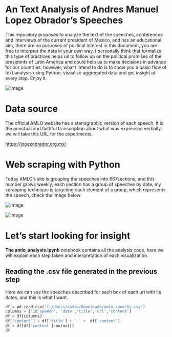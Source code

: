 # An Text Analysis of Andres Manuel Lopez Obrador’s Speeches

This repository proposes to analyze the text of the speeches, conferences and interviews of the current president of Mexico, and has an educational aim, there are no purposes of political interest in this document, you are free to interpret the data in your own way. I personally think that formalize this type of practices helps us to follow up on the political promises of the presidents of Latin America and could help us to make decisions in advance for our countries, however, what I intend to do is to show you a basic flow of text analysis using Python, visualize aggregated data and get insight at every step. Enjoy it.

![image](https://user-images.githubusercontent.com/8701464/133873297-7d7d7a2d-27db-4f51-8a44-218dd8a457b1.png)

# Data source

The official AMLO website has a stenographic version of each speech, It is the punctual and faithful transcription about what was expressed verbally, we will take this URL for the experiments.

https://lopezobrador.org.mx/

# Web scraping with Python

Today AMLO’s site is grouping the speeches into 667sections, and this number grows weekly, each section has a group of speeches by date, my scrapping technique is targeting each element of a group, which represents the speech, check the image below:

![image](https://user-images.githubusercontent.com/8701464/133873399-d09562a9-9356-4d78-b598-9afe2987f589.png)

![image](https://user-images.githubusercontent.com/8701464/133873404-343d836b-337c-46af-a585-67659ee67c0b.png)

# Let’s start looking for insight
**The amlo_analysis.ipynb** notebook contains all the analysis code, here we will explain each step taken and interpretation of each visualization.


## Reading the .csv file generated in the previous step
Here we can see the speeches described for each box of each url with its dates, and this is what I want.

 ```python
 df = pd.read_csv('C:/Users/ramse/Downloads/amlo_speechs.csv')
columns = ['id_speech', 'date','title','url','content']
df = df[columns]
df['content'] = df['title'] + ' ' +  df['content']
df = df[df['content'].notna()]
df
```








